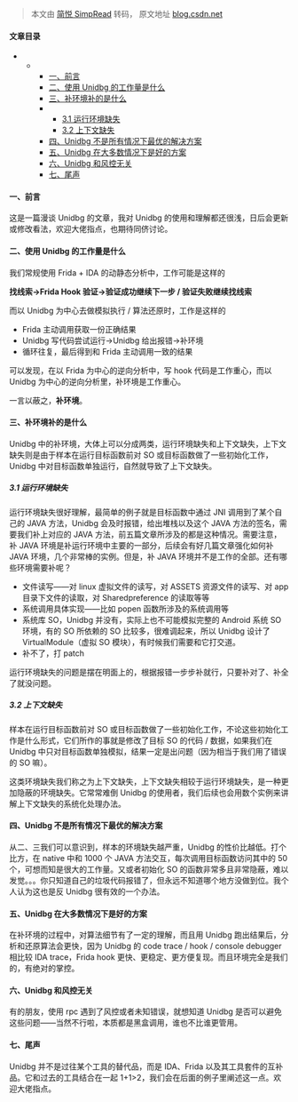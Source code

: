 > 本文由 [简悦 SimpRead](http://ksria.com/simpread/) 转码， 原文地址 [blog.csdn.net](https://blog.csdn.net/qq_38851536/article/details/117918967)

#### 文章目录

*   *   *   [一、前言](#_2)
        *   [二、使用 Unidbg 的工作量是什么](#Unidbg_8)
        *   [三、补环境补的是什么](#_24)
        *   *   [3.1 运行环境缺失](#31__28)
            *   [3.2 上下文缺失](#32__41)
        *   [四、Unidbg 不是所有情况下最优的解决方案](#Unidbg__49)
        *   [五、Unidbg 在大多数情况下是好的方案](#Unidbg_55)
        *   [六、Unidbg 和风控无关](#Unidbg_61)
        *   [七、尾声](#_67)

#### 一、前言

这是一篇漫谈 Unidbg 的文章，我对 Unidbg 的使用和理解都还很浅，日后会更新或修改看法，欢迎大佬指点，也期待同侪讨论。

#### 二、使用 Unidbg 的工作量是什么

我们常规使用 Frida + IDA 的动静态分析中，工作可能是这样的

**找线索→Frida Hook 验证→验证成功继续下一步 / 验证失败继续找线索**

而以 Unidbg 为中心去做模拟执行 / 算法还原时，工作是这样的

*   Frida 主动调用获取一份正确结果
*   Unidbg 写代码尝试运行→Unidbg 给出报错→补环境
*   循环往复，最后得到和 Frida 主动调用一致的结果

可以发现，在以 Frida 为中心的逆向分析中，写 hook 代码是工作重心，而以 Unidbg 为中心的逆向分析里，补环境是工作重心。

一言以蔽之，**补环境**。

#### 三、补环境补的是什么

Unidbg 中的补环境，大体上可以分成两类，运行环境缺失和上下文缺失，上下文缺失则是由于样本在运行目标函数前对 SO 或目标函数做了一些初始化工作，Unidbg 中对目标函数单独运行，自然就导致了上下文缺失。

##### 3.1 运行环境缺失

运行环境缺失很好理解，最简单的例子就是目标函数中通过 JNI 调用到了某个自己的 JAVA 方法，Unidbg 会及时报错，给出堆栈以及这个 JAVA 方法的签名，需要我们补上对应的 JAVA 方法，前五篇文章所涉及的都是这种情况。需要注意，补 JAVA 环境是补运行环境中主要的一部分，后续会有好几篇文章强化如何补 JAVA 环境，几个非常棒的实例。但是，补 JAVA 环境并不是工作的全部。还有哪些环境需要补呢？

*   文件读写——对 linux 虚拟文件的读写，对 ASSETS 资源文件的读写、对 app 目录下文件的读取，对 Sharedpreference 的读取等等
*   系统调用具体实现——比如 popen 函数所涉及的系统调用等
*   系统库 SO，Unidbg 并没有，实际上也不可能模拟完整的 Android 系统 SO 环境，有的 SO 所依赖的 SO 比较多，很难调起来，所以 Unidbg 设计了 VirtualModule（虚拟 SO 模块），有时候我们需要和它打交道。
*   补不了，打 patch

运行环境缺失的问题是摆在明面上的，根据报错一步步补就行，只要补对了、补全了就没问题。

##### 3.2 上下文缺失

样本在运行目标函数前对 SO 或目标函数做了一些初始化工作，不论这些初始化工作是什么形式，它们所作的事就是修改了目标 SO 的代码 / 数据，如果我们在 Unidbg 中只对目标函数单独模拟，结果一定是出问题（因为相当于我们用了错误的 SO 嘛）。

这类环境缺失我们称之为上下文缺失，上下文缺失相较于运行环境缺失，是一种更加隐蔽的环境缺失。它常常难倒 Unidbg 的使用者，我们后续也会用数个实例来讲解上下文缺失的系统化处理办法。

#### 四、Unidbg 不是所有情况下最优的解决方案

从二、三我们可以意识到，样本的环境缺失越严重，Unidbg 的性价比越低。打个比方，在 native 中和 1000 个 JAVA 方法交互，每次调用目标函数访问其中的 50 个，可想而知是很大的工作量。又或者初始化 SO 的函数非常多且非常隐蔽，难以发觉。。。你只知道自己的垃圾代码报错了，但永远不知道哪个地方没做到位。我个人认为这也是反 Unidbg 很有效的一个办法。

#### 五、Unidbg 在大多数情况下是好的方案

在补环境的过程中，对算法细节有了一定的理解，而且用 Unidbg 跑出结果后，分析和还原算法会更快，因为 Unidbg 的 code trace / hook / console debugger 相比较 IDA trace，Frida hook 更快、更稳定、更方便复现。而且环境完全是我们的，有绝对的掌控。

#### 六、Unidbg 和风控无关

有的朋友，使用 rpc 遇到了风控或者未知错误，就想知道 Unidbg 是否可以避免这些问题——当然不行啦，本质都是黑盒调用，谁也不比谁更管用。

#### 七、尾声

Unidbg 并不是过往某个工具的替代品，而是 IDA、Frida 以及其工具套件的互补品。它和过去的工具结合在一起 1+1>2，我们会在后面的例子里阐述这一点。欢迎大佬指点。